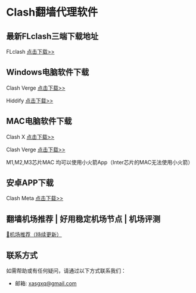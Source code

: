 # Clash翻墙代理软件

## 最新FLclash三端下载地址
FLclash [点击下载>>](https://github.com/chen08209/FlClash/releases/tag/v0.8.70)

## Windows电脑软件下载
Clash Verge [点击下载>>](https://github.com/clash-verge-rev/clash-verge-rev/releases/latest)

Hiddify [点击下载>>](https://github.com/hiddify/hiddify-app/releases)
## MAC电脑软件下载
Clash X [点击下载>>](https://github.com/uyez/rj/releases/download/ClashX/ClashX.dmg)

Clash Verge [点击下载>>](https://github.com/clash-verge-rev/clash-verge-rev/releases/latest)

M1,M2,M3芯片MAC 均可以使用小火箭App（Inter芯片的MAC无法使用小火箭）

## 安卓APP下载
Clash Meta [点击下载>>](https://github.com/MetaCubeX/ClashMetaForAndroid/releases/latest)

## 翻墙机场推荐 | 好用稳定机场节点 | 机场评测
[🤩机场推荐（持续更新）](https://github.com/029danio/fly)

## 联系方式

如需帮助或有任何疑问，请通过以下方式联系我们：

- 邮箱:  xasgxq@gmail.com
